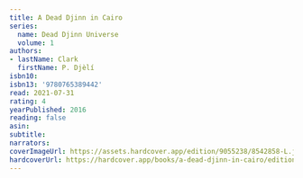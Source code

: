 ```yaml
---
title: A Dead Djinn in Cairo
series:
  name: Dead Djinn Universe
  volume: 1
authors:
- lastName: Clark
  firstName: P. Djèlí
isbn10:
isbn13: '9780765389442'
read: 2021-07-31
rating: 4
yearPublished: 2016
reading: false
asin:
subtitle:
narrators:
coverImageUrl: https://assets.hardcover.app/edition/9055238/8542858-L.jpg
hardcoverUrl: https://hardcover.app/books/a-dead-djinn-in-cairo/editions/31496999
---
```

